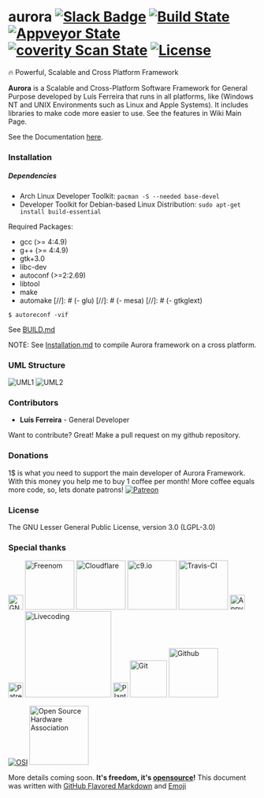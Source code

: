 # aurora [![Slack Badge](https://img.shields.io/badge/chat-aurora%20slack-blue.svg?style=flat-square)](https://aurorafw-slack.herokuapp.com/) [![Build State](https://img.shields.io/travis/aurora-fw/aurora.svg?style=flat-square)](https://travis-ci.org/aurora-fw/aurora) [![Appveyor State](https://img.shields.io/appveyor/ci/ljmf00/aurora.svg?style=flat-square&label=appveyor)](https://ci.appveyor.com/project/ljmf00/aurora) [![coverity Scan State](https://img.shields.io/coverity/scan/11321.svg?style=flat-square&label=coverity)](https://ci.appveyor.com/project/ljmf00/aurora) [![License](https://img.shields.io/badge/License-LGPL_v3.0-lightgrey.svg?style=flat-square)](https://www.gnu.org/licenses/lgpl.txt)
:fire: Powerful, Scalable and Cross Platform Framework

**Aurora** is a Scalable and Cross-Platform Software Framework for General Purpose developed by Luís Ferreira that runs in all platforms, like (Windows NT and UNIX Environments such as Linux and Apple Systems). It includes libraries to make code more easier to use. See the features in Wiki Main Page.

See the Documentation [here](https://github.com/ljmf00/aurora/wiki).

### Installation
##### Dependencies
* Arch Linux Developer Toolkit: ```pacman -S --needed base-devel```
* Developer Toolkit for Debian-based Linux Distribution: ```sudo apt-get install build-essential```

Required Packages:
- gcc (>= 4:4.9)
- g++ (>= 4:4.9)
- gtk+3.0
- libc-dev
- autoconf (>=2:2.69)
- libtool
- make
- automake
[//]: # (- glu)
[//]: # (- mesa)
[//]: # (- gtkglext)

```
$ autoreconf -vif
```
See [BUILD.md](build/BUILD.md)

NOTE: See [Installation.md](Installation.md) to compile Aurora framework on a cross platform.

### UML Structure
![UML1](https://raw.githubusercontent.com/aurora-fw/docs/master/Core/UML/Framework.png "Aurora Class Structure - UML")
![UML2](https://raw.githubusercontent.com/aurora-fw/docs/master/Core/UML/Modules.png "Aurora Modules Structure - UML")

### Contributors
 - **Luís Ferreira** - General Developer

Want to contribute? Great! Make a pull request on my github repository.

### Donations
1$ is what you need to support the main developer of Aurora Framework. With this money you help me to buy 1 coffee per month! More coffee equals more code, so, lets donate patrons!
[![Patreon](https://www.partiallyexaminedlife.com/wp-content/uploads/patreon_logo.png "Patreon Page")](https://www.patreon.com/ljmf00)

### License
The GNU Lesser General Public License, version 3.0 (LGPL-3.0)

### Special thanks

[<img src="https://www.gnu.org/graphics/gnu-head-30-years-anniversary.svg" alt="GNU" width="30">](https://www.gnu.org/) [<img src="http://www.freenom.com/images.v2/logo.png" alt="Freenom" width="100">](http://www.freenom.com/) [<img src="https://upload.wikimedia.org/wikipedia/commons/6/61/Cloudflare-logo-horizontal.png" alt="Cloudflare" width="100">](https://www.cloudflare.com/) [<img src="http://dka575ofm4ao0.cloudfront.net/pages-transactional_logos/retina/8389/vz1XuNqHTyfO4YsqI3f2" alt="c9.io" width="100">](https://c9.io/) [<img src="https://cdn.travis-ci.com/images/logos/TravisCI-Full-Color-7f5db09495c8b09c21cb678c4de18d21.png" alt="Travis-CI" width="100">](https://travis-ci.org/) [<img src="https://www.appveyor.com/assets/images/appveyor-logo-256.png" alt="Appveyor" width="30">](https://ci.appveyor.com/) [<img src="http://www.comixlaunch.com/wp-content/uploads/2016/08/patreon-logo-05-2.jpg" alt="Patreon" width="30">](https://www.patreon.com/) [<img src="https://tools.livecoding.tv/downloads/livecodingLogo.png" alt="Livecoding" width="175">](https://www.livecoding.tv/) [<img src="http://plantuml.com/logo3.png" alt="PlantUML" width="30">](http://plantuml.com/) [<img src="https://git-scm.com/images/logos/downloads/Git-Logo-2Color.png" alt="Git" width="75">](https://git-scm.com/) [<img src="https://camo.githubusercontent.com/fb782da4019ab66eeea35cc9b9ce73b2438b1688/687474703a2f2f646f632e72756c746f722e636f6d2f696d616765732f6769746875622d6c6f676f2e706e67" alt="Github" width="100">](https://github.com/)

[![OSI](https://opensource.org/files/osi_logo_100X133_90ppi_0.png "Open Source Initiative")](https://opensource.org/) [<img src="https://upload.wikimedia.org/wikipedia/commons/thumb/f/fd/Open-source-hardware-logo.svg/512px-Open-source-hardware-logo.svg.png" alt="Open Source Hardware Association" width="120">](http://www.oshwa.org/ "Open Source Hardware Association")

More details coming soon. **It's freedom, it's [opensource](https://opensource.org/)!**
This document was written with [GitHub Flavored Markdown](https://guides.github.com/features/mastering-markdown/) and [Emoji](http://www.emoji-cheat-sheet.com/)
